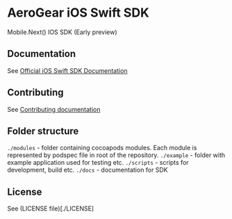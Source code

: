 # AeroGear iOS Swift SDK

Mobile.Next() IOS SDK (Early preview)

## Documentation

See [Official iOS Swift SDK Documentation](./docs/README.md)

## Contributing

See [Contributing documentation](./Contributing)

## Folder structure

`./modules` - folder containing cocoapods modules. Each module is represented by podspec file in root of the repository.
`./example` - folder with example application used for testing etc.
`./scripts` - scripts for development, build etc.
`./docs` - documentation for SDK

## License 

 See (LICENSE file)[./LICENSE]